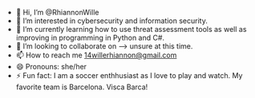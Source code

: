 - 👋 Hi, I’m @RhiannonWille
- 👀 I’m interested in cybersecurity and information security.
- 🌱 I’m currently learning how to use threat assessment tools as well as improving in programming in Python and C#.
- 💞️ I’m looking to collaborate on --> unsure at this time.
- 📫 How to reach me 14willerhiannon@gmail.com
- 😄 Pronouns: she/her
- ⚡ Fun fact: I am a soccer enthhusiast as I love to play and watch. My favorite team is Barcelona. Visca Barca!

<!---
RhiannonWille/RhiannonWille is a ✨ special ✨ repository because its `README.md` (this file) appears on your GitHub profile.
You can click the Preview link to take a look at your changes.
--->
